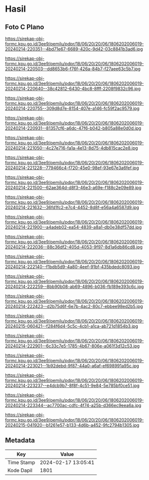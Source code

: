 # Hasil

## Foto C Plano

https://sirekap-obj-formc.kpu.go.id/3ee9/pemilu/pdpr/18/06/20/20/06/1806202006019-20240214-220351--4bd71e67-6689-420c-9d42-03c8841b3ad6.jpg

https://sirekap-obj-formc.kpu.go.id/3ee9/pemilu/pdpr/18/06/20/20/06/1806202006019-20240214-220503--dd8653b6-f76f-426a-84b7-f27aee63c5b7.jpg

https://sirekap-obj-formc.kpu.go.id/3ee9/pemilu/pdpr/18/06/20/20/06/1806202006019-20240214-220640--38c42812-6430-4bc8-8fff-2208f9832c96.jpg

https://sirekap-obj-formc.kpu.go.id/3ee9/pemilu/pdpr/18/06/20/20/06/1806202006019-20240214-220755--309d8d7e-8154-407e-a146-fc59f2ac9579.jpg

https://sirekap-obj-formc.kpu.go.id/3ee9/pemilu/pdpr/18/06/20/20/06/1806202006019-20240214-220931--81357cf6-a6dc-47f6-b042-b805a88e0d0d.jpg

https://sirekap-obj-formc.kpu.go.id/3ee9/pemilu/pdpr/18/06/20/20/06/1806202006019-20240214-221050--4c27e716-fa1a-4e13-8d75-4db815cac2e8.jpg

https://sirekap-obj-formc.kpu.go.id/3ee9/pemilu/pdpr/18/06/20/20/06/1806202006019-20240214-221228--779466c4-f720-45e0-98ef-93e67e3a6fef.jpg

https://sirekap-obj-formc.kpu.go.id/3ee9/pemilu/pdpr/18/06/20/20/06/1806202006019-20240214-221500--62ae364d-d8f3-46e3-a69e-f188c2e09e89.jpg

https://sirekap-obj-formc.kpu.go.id/3ee9/pemilu/pdpr/18/06/20/20/06/1806202006019-20240214-221632--36fd1fc2-e7c4-4452-8d8f-e56a4a6587d9.jpg

https://sirekap-obj-formc.kpu.go.id/3ee9/pemilu/pdpr/18/06/20/20/06/1806202006019-20240214-221900--a4adeb02-ea54-4839-a8a1-db0e38df57dd.jpg

https://sirekap-obj-formc.kpu.go.id/3ee9/pemilu/pdpr/18/06/20/20/06/1806202006019-20240214-222036--88c36df2-405d-4053-9f97-8d1a6db86cd8.jpg

https://sirekap-obj-formc.kpu.go.id/3ee9/pemilu/pdpr/18/06/20/20/06/1806202006019-20240214-222140--f1bdb5d9-4a80-4eef-91bf-435bdedc8093.jpg

https://sirekap-obj-formc.kpu.go.id/3ee9/pemilu/pdpr/18/06/20/20/06/1806202006019-20240214-222259--8bb90b08-ab69-4896-b036-fb189e393c6c.jpg

https://sirekap-obj-formc.kpu.go.id/3ee9/pemilu/pdpr/18/06/20/20/06/1806202006019-20240214-222423--d2b75d6f-6e7b-4ac2-80c7-ebbee98ed2b5.jpg

https://sirekap-obj-formc.kpu.go.id/3ee9/pemilu/pdpr/18/06/20/20/06/1806202006019-20240215-060421--f284f6d4-5c5c-4cb1-a1ca-ab721d1854b3.jpg

https://sirekap-obj-formc.kpu.go.id/3ee9/pemilu/pdpr/18/06/20/20/06/1806202006019-20240214-222901--6c33c7e5-1785-4b67-806e-a061f3d12c53.jpg

https://sirekap-obj-formc.kpu.go.id/3ee9/pemilu/pdpr/18/06/20/20/06/1806202006019-20240214-223021--1b92debd-9f87-44a0-a6af-ef698991a95c.jpg

https://sirekap-obj-formc.kpu.go.id/3ee9/pemilu/pdpr/18/06/20/20/06/1806202006019-20240214-223237--e4dcb9b7-8f8f-4c51-9e84-5e785bf0ce51.jpg

https://sirekap-obj-formc.kpu.go.id/3ee9/pemilu/pdpr/18/06/20/20/06/1806202006019-20240214-223344--ac7700ac-cdfc-4f74-a25b-d366ec9eea6a.jpg

https://sirekap-obj-formc.kpu.go.id/3ee9/pemilu/pdpr/18/06/20/20/06/1806202006019-20240215-041920--b1261e57-b133-4d6b-a452-9fc2794b1305.jpg


## Metadata

| Key        | Value               |
| ---------- | ------------------- |
| Time Stamp | 2024-02-17 13:05:41 |
| Kode Dapil | 1801                |



